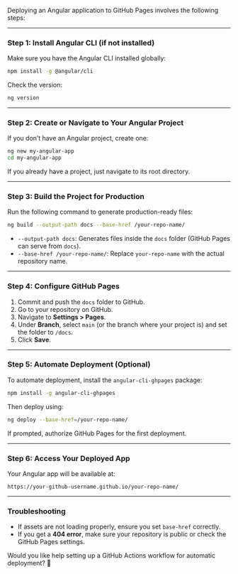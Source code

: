 Deploying an Angular application to GitHub Pages involves the following steps:

---

### **Step 1: Install Angular CLI (if not installed)**
Make sure you have the Angular CLI installed globally:

```sh
npm install -g @angular/cli
```

Check the version:

```sh
ng version
```

---

### **Step 2: Create or Navigate to Your Angular Project**
If you don’t have an Angular project, create one:

```sh
ng new my-angular-app
cd my-angular-app
```

If you already have a project, just navigate to its root directory.

---

### **Step 3: Build the Project for Production**
Run the following command to generate production-ready files:

```sh
ng build --output-path docs --base-href /your-repo-name/
```

- `--output-path docs`: Generates files inside the `docs` folder (GitHub Pages can serve from `docs`).
- `--base-href /your-repo-name/`: Replace `your-repo-name` with the actual repository name.

---

### **Step 4: Configure GitHub Pages**
1. Commit and push the `docs` folder to GitHub.
2. Go to your repository on GitHub.
3. Navigate to **Settings > Pages**.
4. Under **Branch**, select `main` (or the branch where your project is) and set the folder to `/docs`.
5. Click **Save**.

---

### **Step 5: Automate Deployment (Optional)**
To automate deployment, install the `angular-cli-ghpages` package:

```sh
npm install -g angular-cli-ghpages
```

Then deploy using:

```sh
ng deploy --base-href=/your-repo-name/
```

If prompted, authorize GitHub Pages for the first deployment.

---

### **Step 6: Access Your Deployed App**
Your Angular app will be available at:

```
https://your-github-username.github.io/your-repo-name/
```

---

### **Troubleshooting**
- If assets are not loading properly, ensure you set `base-href` correctly.
- If you get a **404 error**, make sure your repository is public or check the GitHub Pages settings.

Would you like help setting up a GitHub Actions workflow for automatic deployment? 🚀
